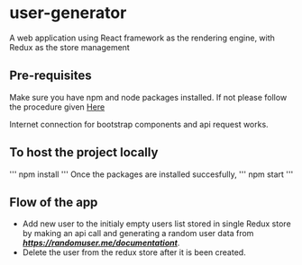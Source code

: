 # user-generator
A web application using React framework as the rendering engine, with Redux as the store management

## Pre-requisites
Make sure you have npm and node packages installed. If not please follow the procedure given [Here](https://websiteforstudents.com/install-the-latest-node-js-and-nmp-packages-on-ubuntu-16-04-18-04-lts/)

Internet connection for bootstrap components and api request works.

## To host the project locally
'''
npm install
'''
Once the packages are installed succesfully,
'''
npm start
'''

## Flow of the app
* Add new user to the initialy empty users list stored in single Redux store by making an api call and generating a random user data from ___https://randomuser.me/documentationt___.
* Delete the user from the redux store after it is been created.

